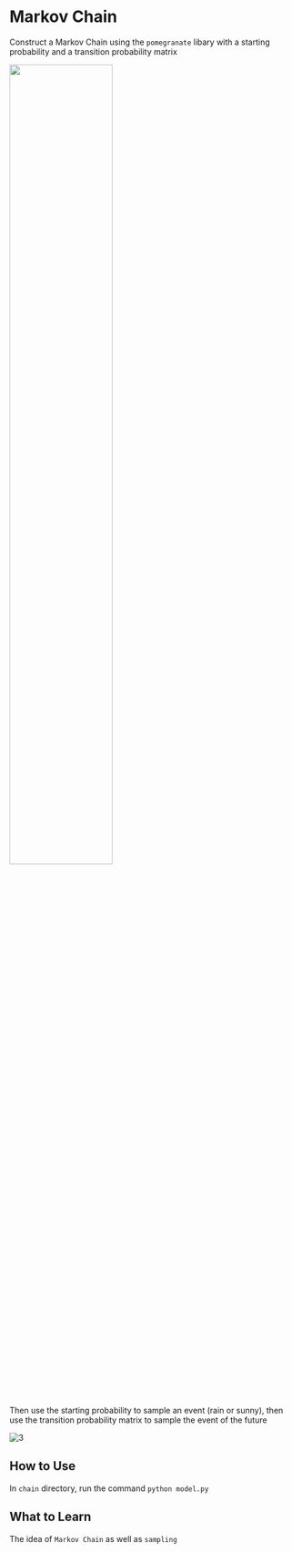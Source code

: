 # Markov Chain

Construct a Markov Chain using the `pomegranate` libary with a starting probability and a transition probability matrix

<img src="https://user-images.githubusercontent.com/99038613/179137384-8090b40a-940d-4605-8461-0052312a75a6.jpg" width=60%>

Then use the starting probability to sample an event (rain or sunny), then use the transition probability matrix to sample the event of the future

![3](https://user-images.githubusercontent.com/99038613/179137478-9f3f7b58-d331-404e-bbe9-3c28aaf5a826.jpg)

## How to Use

In `chain` directory, run the command `python model.py`

## What to Learn

The idea of `Markov Chain` as well as `sampling`
